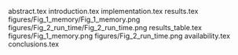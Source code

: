 abstract.tex
introduction.tex
implementation.tex
results.tex
figures/Fig_1_memory/Fig_1_memory.png
figures/Fig_2_run_time/Fig_2_run_time.png
results_table.tex
figures/Fig_1_memory.png
figures/Fig_2_run_time.png
availability.tex
conclusions.tex
  
  